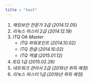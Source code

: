 ```yaml
---
title : "test"
---
```


1. _해킹보안 전문가 3급 (2014.12.05)_
1. _리눅스 마스터 2급 (2014.12.19)_
1. _ITQ OA Master_
    - _ITQ 파워포인트 (2014.10.02)_
    - _ITQ 한글 (2014.10.02)_
    - _ITQ 엑셀 (2015.01.12)_
1. _IEQ 1급 (2015.02.26)_
1. _네트워크 관리사 2급 (2019년 취득 예정)_
1. _리눅스 마스터 1급 (2019년 취득 예정)_
